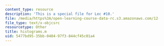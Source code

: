 ```yaml
---
content_type: resource
description: 'This is a special file for Lec #10.'
file: /media/https%3A/open-learning-course-data-rc.s3.amazonaws.com/12-540-principles-of-the-global-positioning-system-spring-2012/5477bd9535bb040497f3844cf45c01a4_histograms.m
file_type: text/x-objcsrc
resourcetype: Other
title: histograms.m
uid: 5477bd95-35bb-0404-97f3-844cf45c01a4
---
```

